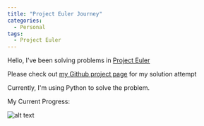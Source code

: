 ```yaml
---
title: "Project Euler Journey"
categories:
  - Personal
tags:
  - Project Euler
---
```


Hello, I've been solving problems in [Project Euler](https://projecteuler.net/)

Please check out [my Github project page](https://github.com/jenglamlow/project_euler) for my solution attempt

Currently, I'm using Python to solve the problem.

My Current Progress:

![alt text](https://projecteuler.net/profile/jenglamlow.png)
